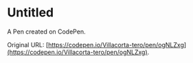 # Untitled

A Pen created on CodePen.

Original URL: [https://codepen.io/Villacorta-tero/pen/ogNLZxg](https://codepen.io/Villacorta-tero/pen/ogNLZxg).

